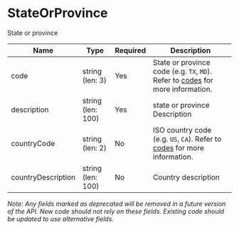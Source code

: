 # StateOrProvince

State or province

| Name | Type | Required | Description |
| - | - | - | - |
| code | string (len: 3) | Yes | State or province code (e.g. `TX`, `MD`). Refer to [codes](https://github.com/fsmb/api-docs/tree/master/docs/codes) for more information. |
| description | string (len: 100) | Yes | state or province Description |
| countryCode | string (len: 2) | No | ISO country code (e.g. `US`, `CA`). Refer to [codes](https://github.com/fsmb/api-docs/tree/master/docs/codes) for more information. |
| countryDescription | string (len: 100) | No | Country description |

*Note: Any fields marked as deprecated will be removed in a future version of the API. New code should not rely on these fields. Existing code should be updated to use alternative fields.*
